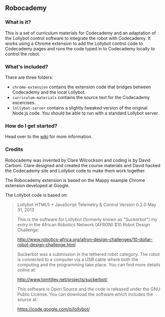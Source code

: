 Robocademy
----------

### What is it?

This is a set of curriculum materials for Codecademy and an adaptation of the Lollybot control software to integrate the robot with Codecademy. 
It works using a Chrome extension to add the Lollybot control code to Codecademy pages and runs
the code typed in to Codecademy locally to control the robot.

### What's included?

There are three folders:
 - `chrome-extension` contains the extension code that bridges between Codecademy and the local Lollybot.
 - `curriculum-materials` contains the source text for the Codecademy excercises.
 - `lollybot-server` contains a slightly tweaked version of the original Node.js code. You should be able to run with a standard Lollybot server. 

### How do I get started?
 
Head over to the [wiki](wiki) for more information.
 
### Credits

Robocademy was invented by Clare Wilcockson and coding is by David Carboni. 
Clare designed and created the course materials and David hacked the Codecademy site and Lollybot code to make them work together.

The Robocademy extension is based on the Mappy example Chrome extension developed at Google.

The Lollybot code is based on:

> Lollybot HTML5 + JavaScript Telemetry & Control 
> Version 0.2.0
> May 31, 2013
> 
> This is the software for Lollybot (formerly known as "Suckerbot") my
> entry in the African Robotics Network (AFRON) $10 Robot Design
> Challenge:
> 
> http://www.robotics-africa.org/afron-design-challenges/10-dollar-robot-design-challenge.html
> 
> Suckerbot was a submission in the tethered robot category.  The robot
> is connected to a computer via a USB cable where both the computing
> and the programming take place.  You can find more details online at: 
> 
> http://www.tomtilley.net/projects/suckerbot/ 
> 
> This software is Open Source and the code is released under the GNU
> Public License. You can download the software which includes the source at:
> 
> https://code.google.com/p/lollybot/

